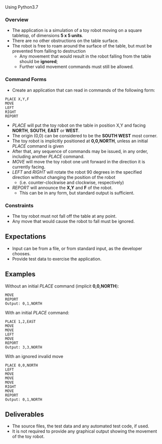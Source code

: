 Using Python3.7


### Overview

  * The application is a simulation of a toy robot moving on a square tabletop, of dimensions **5 x 5 units**.
  * There are no other obstructions on the table surface.
  * The robot is free to roam around the surface of the table, but must be prevented from falling to destruction
    - Any movement that would result in the robot falling from the table should be **ignored**;
    - Further valid movement commands must still be allowed.

### Command Forms

  * Create an application that can read in commands of the following form:

```
PLACE X,Y,F
MOVE
LEFT
RIGHT
REPORT
```

  * *PLACE* will put the toy robot on the table in position X,Y and facing **NORTH**, **SOUTH**, **EAST** or **WEST**.
  * The origin (0,0) can be considered to be the **SOUTH WEST** most corner.
  * The toy robot is implicitly positioned at **0,0,NORTH**, unless an initial *PLACE* command is given
  * After that, any sequence of commands may be issued, in any order, including another *PLACE* command.
  * *MOVE* will move the toy robot one unit forward in the direction it is currently facing.
  * *LEFT* and *RIGHT* will rotate the robot 90 degrees in the specified direction without changing the position of the robot
    - (i.e. counter-clockwise and clockwise, respectively)
  * *REPORT* will announce the **X,Y** and **F** of the robot.
    - This can be in any form, but standard output is sufficient.

### Constraints

  * The toy robot must not fall off the table at any point.
  * Any move that would cause the robot to fall must be ignored.

## Expectations

  * Input can be from a file, or from standard input, as the developer chooses.
  * Provide test data to exercise the application.

## Examples

Without an initial *PLACE* command (implicit **0,0,NORTH**):

    MOVE
    REPORT
    Output: 0,1,NORTH

With an initial *PLACE* command:

    PLACE 1,2,EAST
    MOVE
    MOVE
    LEFT
    MOVE
    REPORT
    Output: 3,3,NORTH

With an ignored invalid move

    PLACE 0,0,NORTH
    LEFT
    MOVE
    MOVE
    MOVE
    RIGHT
    MOVE
    REPORT
    Output: 0,1,NORTH

## Deliverables

  * The source files, the test data and any automated test code, if used.
  * It is not required to provide any graphical output showing the movement of the toy robot.
